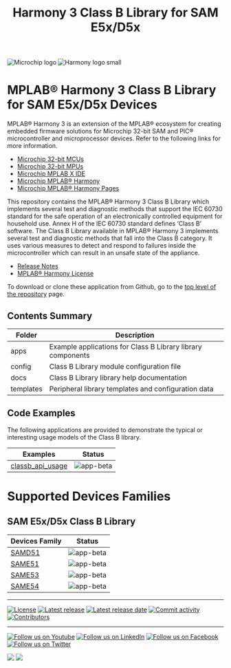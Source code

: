 ﻿---
title: Harmony 3 Class B Library for SAM E5x/D5x
nav_order: 1
has_children: true
---

![Microchip logo](https://raw.githubusercontent.com/wiki/Microchip-MPLAB-Harmony/Microchip-MPLAB-Harmony.github.io/images/microchip_logo.png)
![Harmony logo small](https://raw.githubusercontent.com/wiki/Microchip-MPLAB-Harmony/Microchip-MPLAB-Harmony.github.io/images/microchip_mplab_harmony_logo_small.png)

# MPLAB® Harmony 3 Class B Library for SAM E5x/D5x Devices

MPLAB® Harmony 3 is an extension of the MPLAB® ecosystem for creating embedded firmware solutions for Microchip 32-bit SAM and PIC® microcontroller and microprocessor devices.  Refer to the following links for more information.

- [Microchip 32-bit MCUs](https://www.microchip.com/design-centers/32-bit)
- [Microchip 32-bit MPUs](https://www.microchip.com/design-centers/32-bit-mpus)
- [Microchip MPLAB X IDE](https://www.microchip.com/mplab/mplab-x-ide)
- [Microchip MPLAB® Harmony](https://www.microchip.com/mplab/mplab-harmony)
- [Microchip MPLAB® Harmony Pages](https://microchip-mplab-harmony.github.io/)

This repository contains the MPLAB® Harmony 3 Class B Library which implements several test and diagnostic methods that support the IEC 60730 standard for the safe operation of an electronically controlled equipment for household use.
Annex H of the IEC 60730 standard defines ‘Class B’ software. The Class B Library available in MPLAB® Harmony 3 implements several test and diagnostic methods that fall into the Class B category.
It uses various measures to detect and respond to failures inside the microcontroller which can result in an unsafe state of the appliance.

- [Release Notes](release_notes.md)
- [MPLAB® Harmony License](mplab_harmony_license.md)

To download or clone these application from Github, go to the [top level of the repository](https://github.com/Microchip-MPLAB-Harmony/classb_sam_e5x_d5x) page.


## Contents Summary

| Folder     | Description                                               |
| ---        | ---                                                       |
| apps       | Example applications for Class B Library library components     |
| config     | Class B Library module configuration file                       |
| docs       | Class B Library library help documentation                      |
| templates  | Peripheral library templates and configuration data       |


## Code Examples

The following applications are provided to demonstrate the typical or interesting usage models of the Class B library.

| Examples | Status |
| --- | :---: |
| [classb_api_usage](apps/sam_e5x_d5x/classb_api_usage/readme.md) | ![app-beta](https://img.shields.io/badge/application-beta-orange?style=plastic) |


# Supported Devices Families
 
## SAM E5x/D5x Class B Library

| Devices Family | Status |
| --- | :---: |
| [SAMD51](docs/sam_e5x_d5x/docs/readme.md) | ![app-beta](https://img.shields.io/badge/middleware-beta-orange?style=plastic) |
| [SAME51](docs/sam_e5x_d5x/docs/readme.md) | ![app-beta](https://img.shields.io/badge/middleware-beta-orange?style=plastic) |
| [SAME53](docs/sam_e5x_d5x/docs/readme.md) | ![app-beta](https://img.shields.io/badge/middleware-beta-orange?style=plastic) |
| [SAME54](docs/sam_e5x_d5x/docs/readme.md) | ![app-beta](https://img.shields.io/badge/middleware-beta-orange?style=plastic) |

____

[![License](https://img.shields.io/badge/license-Harmony%20license-orange.svg)](https://github.com/Microchip-MPLAB-Harmony/classb_sam_e5x_d5x/blob/master/mplab_harmony_license.md)
[![Latest release](https://img.shields.io/github/release/Microchip-MPLAB-Harmony/classb_sam_e5x_d5x.svg)](https://github.com/Microchip-MPLAB-Harmony/classb_sam_e5x_d5x/releases/latest)
[![Latest release date](https://img.shields.io/github/release-date/Microchip-MPLAB-Harmony/classb_sam_e5x_d5x.svg)](https://github.com/Microchip-MPLAB-Harmony/classb_sam_e5x_d5x/releases/latest)
[![Commit activity](https://img.shields.io/github/commit-activity/y/Microchip-MPLAB-Harmony/classb_sam_e5x_d5x.svg)](https://github.com/Microchip-MPLAB-Harmony/classb_sam_e5x_d5x/graphs/commit-activity)
[![Contributors](https://img.shields.io/github/contributors-anon/Microchip-MPLAB-Harmony/classb_sam_e5x_d5x.svg)]()

____

[![Follow us on Youtube](https://img.shields.io/badge/Youtube-Follow%20us%20on%20Youtube-red.svg)](https://www.youtube.com/user/MicrochipTechnology)
[![Follow us on LinkedIn](https://img.shields.io/badge/LinkedIn-Follow%20us%20on%20LinkedIn-blue.svg)](https://www.linkedin.com/company/microchip-technology)
[![Follow us on Facebook](https://img.shields.io/badge/Facebook-Follow%20us%20on%20Facebook-blue.svg)](https://www.facebook.com/microchiptechnology/)
[![Follow us on Twitter](https://img.shields.io/twitter/follow/MicrochipTech.svg?style=social)](https://twitter.com/MicrochipTech)

[![](https://img.shields.io/github/stars/Microchip-MPLAB-Harmony/classb_sam_e5x_d5x.svg?style=social)]()
[![](https://img.shields.io/github/watchers/Microchip-MPLAB-Harmony/classb_sam_e5x_d5x.svg?style=social)]()
